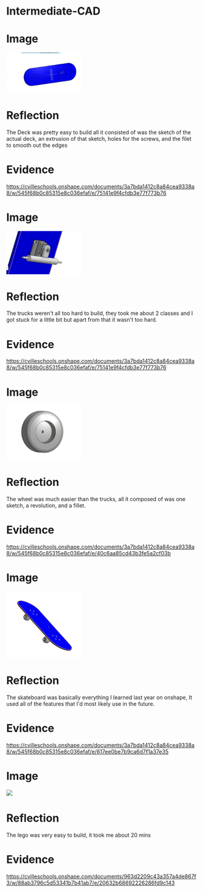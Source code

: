 # Intermediate-CAD

# Image
<img src="images/Skateboard.png" alt="motaharu" width="200">

# Reflection
The Deck was pretty easy to build all it consisted of was the sketch of the actual deck, an extrusion of that sketch, holes for the screws, and the filet to smooth out
the edges

# Evidence
https://cvilleschools.onshape.com/documents/3a7bda1412c8a84cea9338a8/w/545f68b0c85315e8c036efaf/e/75141e9f4cfdb3e77f773b76

# Image

<img src="images/Trucks.png" width="200">

# Reflection
The trucks weren't all too hard to build, they took me about 2 classes and I got stuck for a little bit but apart from that it wasn't too hard.


# Evidence
https://cvilleschools.onshape.com/documents/3a7bda1412c8a84cea9338a8/w/545f68b0c85315e8c036efaf/e/75141e9f4cfdb3e77f773b76


# Image
<img src="images/wheel 2.png" width="200">


# Reflection
The wheel was much easier than the trucks, all it composed of was one sketch, a revolution, and a fillet.

# Evidence
https://cvilleschools.onshape.com/documents/3a7bda1412c8a84cea9338a8/w/545f68b0c85315e8c036efaf/e/40c6aa85cd43b3fe5a2cf03b


# Image
<img src="images/FinalSkateboard.png" width="200">

# Reflection
The skateboard was basically everything I learned last year on onshape, It used all of the features that I'd most likely use in the future.

# Evidence
https://cvilleschools.onshape.com/documents/3a7bda1412c8a84cea9338a8/w/545f68b0c85315e8c036efaf/e/617ee0be7b9ca6d7f1a37e35

# Image
<img src="images/ lego.png" width="200">

# Reflection
The lego was very easy to build, it took me about 20 mins

# Evidence
https://cvilleschools.onshape.com/documents/963d2209c43a357a4de867f3/w/88ab3796c5d53341b7b41ab7/e/20632b68692226286fd9c143

